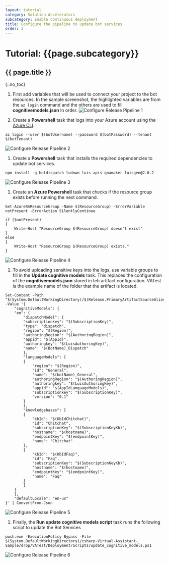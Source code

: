 ```yaml
---
layout: tutorial
category: Solution Accelerators
subcategory: Enable continuous deployment
title: Configure the pipeline to update bot services
order: 3
---
```


# Tutorial: {{page.subcategory}}

## {{ page.title }}
{:.no_toc}

1. First add variables that will be used to connect your project to the bot resources. In the sample screenshot, the highlighted variables are from the `az login` command and the others are used to fill **cognitivemodels.json** In order.
![Configure Release Pipeline 1]({{site.baseurl}}/assets/images/configure_release_pipeline_1.png)

1. Create a **Powershell** task that logs into your Azure account using the [Azure CLI](https://docs.microsoft.com/en-us/cli/azure/?view=azure-cli-latest).
```node
az login --user $(botUsername) --password $(botPassword) --tenant $(botTenant)
```
![Configure Release Pipeline 2]({{site.baseurl}}/assets/images/configure_release_pipeline_2.png)

1. Create a **Powershell** task that installs the required dependencies to update bot services.
```node
npm install -g botdispatch ludown luis-apis qnamaker luisgen@2.0.2
```
![Configure Release Pipeline 3]({{site.baseurl}}/assets/images/configure_release_pipeline_3.png)

1. Create an **Azure Powershell** task that checks if the resource group exists before running the next command.
```pwsh
Get-AzureRmResourceGroup -Name $(ResourceGroup) -ErrorVariable notPresent -ErrorAction SilentlyContinue

if ($notPresent)
{
    Write-Host "ResourceGroup $(ResourceGroup) doesn't exist"
}
else
{
    Write-Host "ResourceGroup $(ResourceGroup) exists."
}
```
![Configure Release Pipeline 4]({{site.baseurl}}/assets/images/configure_release_pipeline_4.png)

1. To avoid uploading sensitive keys into the logs, use variable groups to fill in the **Update cognitive models** task. This replaces the configuration of the **cognitivemodels.json** stored in teh artifact configuration. VATest is the example name of the folder that the artifact is located.
```pwsh
Set-Content -Path "$(System.DefaultWorkingDirectory)/$(Release.PrimaryArtifactSourceAlias)/drop/VATest/cognitivemodels.json" -Value '{
    "cognitiveModels": {
    "en": {
        "dispatchModel": {
        "subscriptionkey": "$(SubscriptionKey)",
        "type": "dispatch",
        "region": "$(Region)",
        "authoringRegion": "$(AuthoringRegion)",
        "appid": "$(AppId)",
        "authoringkey": "$(LuisAuthoringKey)",
        "name": "$(BotName)_Dispatch"
        },
        "languageModels": [
        {
            "region": "$(Region)",
            "id": "General",
            "name": "$(botName)_General",
            "authoringRegion": "$(AuthoringRegion)",
            "authoringkey": "$(LuisAuthoringKey)",
            "appid": "$(AppIdLanguageModels)",
            "subscriptionkey": "$(SubscriptionKey)",
            "version": "0.1"
        }
        ],
        "knowledgebases": [
        {
            "kbId": "$(KbIdChitchat)",
            "id": "Chitchat",
            "subscriptionKey": "$(SubscriptionKeyKb)",
            "hostname": "$(hostname)",
            "endpointKey": "$(endpointKey)",
            "name": "Chitchat"
        },
        {
            "kbId": "$(KbIdFaq)",
            "id": "Faq",
            "subscriptionKey": "$(SubscriptionKeyKb)",
            "hostname": "$(hostname)",
            "endpointKey": "$(endpointKey)",
            "name": "Faq"
        }
        ]
    }
    },
    "defaultLocale": "en-us"
}' | ConvertFrom-Json
```
![Configure Release Pipeline 5]({{site.baseurl}}/assets/images/configure_release_pipeline_5.png)

1. Finally, the **Run update cognitive models script** task runs the following script to update the Bot Services
```
pwsh.exe -ExecutionPolicy Bypass -File $(System.DefaultWorkingDirectory)/csharp-Virtual-Assistant-Sample/drop/VATest/Deployment/Scripts/update_cognitive_models.ps1
```
![Configure Release Pipeline 6]({{site.baseurl}}/assets/images/configure_release_pipeline_6.png)